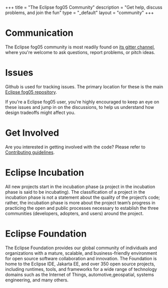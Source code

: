 +++
title = "The Eclipse fog05 Community"
description = "Get help, discuss problems, and join the fun"
type = "_default"
layout = "community"
+++

# Communication

The Eclipse fog05 community is most readily found on
[its gitter channel](https://gitter.im/atolab/fog05), where you're welcome to
ask questions, report problems, or pitch ideas.

# Issues

Github is used for tracking issues. The primary location for these is the main
[Eclipse fog05 repository](https://github.com/eclipse-fog05/fog05/issues).

If you're a Eclipse fog05 user, you're highly encouraged to keep an eye on these issues
and jump in on the discussions, to help us understand how design tradeoffs might
affect you.

# Get Involved

Are you interested in getting involved with the code? Please refer to [Contributing guidelines](https://github.com/eclipse-fog05/fog05/blob/master/CONTRIBUTING.md).

# Eclipse Incubation
All new projects start in the incubation phase (a project in the incubation phase is said to be incubating). The classification of a project in the incubation phase is not a statement about the quality of the project’s code; rather, the incubation phase is more about the project team’s progress in practicing the open and public processes necessary to establish the three communities (developers, adopters, and users) around the project.

# Eclipse Foundation
The Eclipse Foundation provides our global community of individuals and organizations with a mature, scalable, and business-friendly environment for open source software collaboration and innovation. The Foundation is home to the Eclipse IDE, Jakarta EE, and over 350 open source projects, including runtimes, tools, and frameworks for a wide range of technology domains such as the Internet of Things, automotive,geospatial, systems engineering, and many others.


